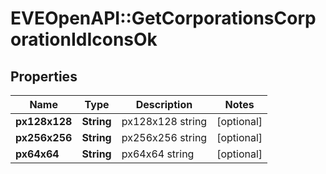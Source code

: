 # EVEOpenAPI::GetCorporationsCorporationIdIconsOk

## Properties
Name | Type | Description | Notes
------------ | ------------- | ------------- | -------------
**px128x128** | **String** | px128x128 string | [optional] 
**px256x256** | **String** | px256x256 string | [optional] 
**px64x64** | **String** | px64x64 string | [optional] 


